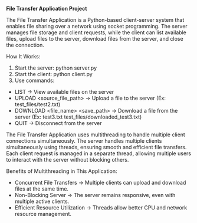 **File Transfer Application Project**

The File Transfer Application is a Python-based client-server system that enables file sharing over a network using socket programming. The server manages file storage and client requests, while the client can list available files, upload files to the server, download files from the server, and close the connection.

How It Works:
1. Start the server: python server.py
2. Start the client: python client.py
3. Use commands:
* LIST → View available files on the server
* UPLOAD <source_file_path> → Upload a file to the server (Ex: test_files/test2.txt)
* DOWNLOAD <file_name> <save_path> → Download a file from the server (Ex: test3.txt test_files/downloaded_test3.txt)
* QUIT → Disconnect from the server


The File Transfer Application uses multithreading to handle multiple client connections simultaneously. The server handles multiple clients simultaneously using threads, ensuring smooth and efficient file transfers. Each client request is managed in a separate thread, allowing multiple users to interact with the server without blocking others.

Benefits of Multithreading in This Application:
* Concurrent File Transfers → Multiple clients can upload and download files at the same time.
* Non-Blocking Server → The server remains responsive, even with multiple active clients.
* Efficient Resource Utilization → Threads allow better CPU and network resource management.
